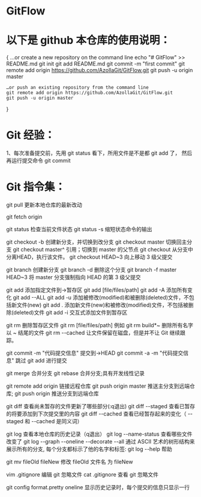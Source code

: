 # GitFlow

# 以下是 github 本仓库的使用说明：
{
	…or create a new repository on the command line
	echo "# GitFlow" >> README.md
	git init
	git add README.md
	git commit -m "first commit"
	git remote add origin https://github.com/AzollaGit/GitFlow.git
	git push -u origin master

	…or push an existing repository from the command line
	git remote add origin https://github.com/AzollaGit/GitFlow.git
	git push -u origin master
}

# Git 经验：

1、每次准备提交前，先用 git status 看下，所用文件是不是都 git add 了， 然后再运行提交命令 git commit 

# Git 指令集：

git pull		更新本地仓库的最新改动

git fetch origin	

git status		检查当前文件状态
git status -s	缩短状态命令的输出

git checkout -b <new branch>		创建新分支，并切换到改分支
git checkout master					切换回主分支
git checkout master^				引用；切换到 master 的父节点
git checkout <filename>				从分支中分离HEAD，执行该文件。
git checkout HEAD~3					向上移动 3 级父提交

git branch <new branch>				创建新分支
git branch -d <new branch>			删除这个分支
git branch -f master HEAD~3			将 master 分支强制指向 HEAD 的第 3 级父提交

git add <filename>			添加指定文件到->暂存区
git add [file/files/path]
git add -A  				添加所有变化 git add --ALL
git add -u  				添加被修改(modified)和被删除(deleted)文件，不包括新文件(new)
git add .   				添加新文件(new)和被修改(modified)文件，不包括被删除(deleted)文件
git add -i					交互式添加文件到暂存区

git rm <filename>			删除暂存区文件
git rm [file/files/path]	例如 git rm build\*~  删除所有名字以 ~ 结尾的文件
git rm --cached				让文件保留在磁盘，但是并不让 Git 继续跟踪。


git commit -m "代码提交信息"		提交到->HEAD
git commit -a -m "代码提交信息"		跳过 git add 进行提交

git merge <branchName>		合并分支
git rebase <branchName>		合并分支;具有开发线性记录

git remote add origin <server>		链接远程仓库
git push origin master				推送主分支到远端仓库; 
git push origin <branch name>		推送分支到远端仓库

git diff			查看尚未暂存的文件更新了哪些部分(:q退出)
git diff --staged	查看已暂存的将要添加到下次提交里的内容
git diff --cached 	查看已经暂存起来的变化（ --staged 和 --cached 是同义词）

git log					查看本地仓库的历史记录（q退出）
git log --name-status	查看哪些文件改变了
git log --graph --oneline --decorate --all	通过 ASCII 艺术的树形结构来展示所有的分支, 每个分支都标示了他的名字和标签:
git log --help			帮助

git mv fileOld fileNew	修改 fileOld 文件名 为 fileNew


vim .gitignore		编辑 git 忽略文件
cat .gitignore		查看 git 忽略文件

git config format.pretty oneline	显示历史记录时，每个提交的信息只显示一行






